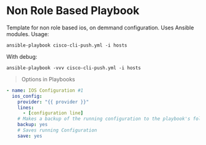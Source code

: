 # Non Role Based Playbook
Template for non role based ios, on demmand configuration. Uses Ansible modules.
Usage:
```
ansible-playbook cisco-cli-push.yml -i hosts
```

With debug:
```
ansible-playbook -vvv cisco-cli-push.yml -i hosts
```

> Options in Playbooks
```yml
- name: IOS Configuration #1
  ios_config:
    provider: "{{ provider }}"
    lines:
      - [configuration line]
    # Makes a backup of the running configuration to the playbook's folder (backup/)
    backup: yes
    # Saves running Configuration
    save: yes 
```